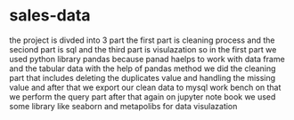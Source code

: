 # sales-data
the project is divded into 3 part the first part is cleaning process and the seciond part is sql and the third part is visulazation 
so in the first part we used python library pandas because panad haelps to work with data frame and the tabular data with the help of 
pandas method we did the cleaning part that includes deleting the duplicates value and handling the missing value 
and after that we export our clean data to mysql work bench on that we perform the query part
after that again on jupyter note book we used some library like seaborn and metapolibs for data visulazation 

